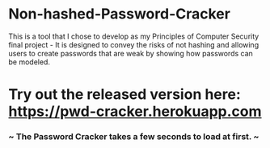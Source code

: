# Non-hashed-Password-Cracker
This is a tool that I chose to develop as my Principles of Computer Security final project - It is designed to convey the risks of not hashing and allowing users to create passwords that are weak by showing how passwords can be modeled. 

# Try out the released version here: https://pwd-cracker.herokuapp.com
### ~ The Password Cracker takes a few seconds to load at first. ~
